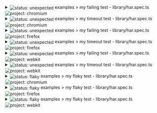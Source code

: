 <details>
  <summary><img style="vertical-align: middle;" src="https://img.shields.io/badge/%E2%9D%8C-white.svg" alt="status: unexpected"> examples &gt; my failing test - library/har.spec.ts<img style="vertical-align: middle;" src="https://img.shields.io/badge/chromium-grey.svg" alt="project: chromium"></summary>
  <pre>  [chromium] › library/har.spec.ts:41:3 › examples › my failing test ===============================

    Error: expect(received).toBe(expected) // Object.is equality

    Expected: 2
    Received: 1

      40 |
      41 |   test('my failing test', async ({}) =&gt; {
    &gt; 42 |     expect(1).toBe(2);
         |               ^
      43 |   });
      44 |
      45 |   test('my skip test', async ({}) =&gt; {

        at /Users/rosswollman/code/microsoft/playwright/tests/library/har.spec.ts:42:15

    Retry #1 ---------------------------------------------------------------------------------------

    Error: expect(received).toBe(expected) // Object.is equality

    Expected: 2
    Received: 1

      40 |
      41 |   test('my failing test', async ({}) =&gt; {
    &gt; 42 |     expect(1).toBe(2);
         |               ^
      43 |   });
      44 |
      45 |   test('my skip test', async ({}) =&gt; {

        at /Users/rosswollman/code/microsoft/playwright/tests/library/har.spec.ts:42:15

    Retry #2 ---------------------------------------------------------------------------------------

    Error: expect(received).toBe(expected) // Object.is equality

    Expected: 2
    Received: 1

      40 |
      41 |   test('my failing test', async ({}) =&gt; {
    &gt; 42 |     expect(1).toBe(2);
         |               ^
      43 |   });
      44 |
      45 |   test('my skip test', async ({}) =&gt; {

        at /Users/rosswollman/code/microsoft/playwright/tests/library/har.spec.ts:42:15
</pre>
</details>
<details>
  <summary><img style="vertical-align: middle;" src="https://img.shields.io/badge/%E2%9D%8C-white.svg" alt="status: unexpected"> examples &gt; my timeout test - library/har.spec.ts<img style="vertical-align: middle;" src="https://img.shields.io/badge/chromium-grey.svg" alt="project: chromium"></summary>
  <pre>  [chromium] › library/har.spec.ts:36:3 › examples › my timeout test ===============================

    Timeout of 500ms exceeded.

    Retry #1 ---------------------------------------------------------------------------------------

    Timeout of 500ms exceeded.

    Retry #2 ---------------------------------------------------------------------------------------

    Timeout of 500ms exceeded.
</pre>
</details>
<details>
  <summary><img style="vertical-align: middle;" src="https://img.shields.io/badge/%E2%9D%8C-white.svg" alt="status: unexpected"> examples &gt; my failing test - library/har.spec.ts<img style="vertical-align: middle;" src="https://img.shields.io/badge/firefox-grey.svg" alt="project: firefox"></summary>
  <pre>  [firefox] › library/har.spec.ts:41:3 › examples › my failing test ================================

    Error: expect(received).toBe(expected) // Object.is equality

    Expected: 2
    Received: 1

      40 |
      41 |   test('my failing test', async ({}) =&gt; {
    &gt; 42 |     expect(1).toBe(2);
         |               ^
      43 |   });
      44 |
      45 |   test('my skip test', async ({}) =&gt; {

        at /Users/rosswollman/code/microsoft/playwright/tests/library/har.spec.ts:42:15

    Retry #1 ---------------------------------------------------------------------------------------

    Error: expect(received).toBe(expected) // Object.is equality

    Expected: 2
    Received: 1

      40 |
      41 |   test('my failing test', async ({}) =&gt; {
    &gt; 42 |     expect(1).toBe(2);
         |               ^
      43 |   });
      44 |
      45 |   test('my skip test', async ({}) =&gt; {

        at /Users/rosswollman/code/microsoft/playwright/tests/library/har.spec.ts:42:15

    Retry #2 ---------------------------------------------------------------------------------------

    Error: expect(received).toBe(expected) // Object.is equality

    Expected: 2
    Received: 1

      40 |
      41 |   test('my failing test', async ({}) =&gt; {
    &gt; 42 |     expect(1).toBe(2);
         |               ^
      43 |   });
      44 |
      45 |   test('my skip test', async ({}) =&gt; {

        at /Users/rosswollman/code/microsoft/playwright/tests/library/har.spec.ts:42:15
</pre>
</details>
<details>
  <summary><img style="vertical-align: middle;" src="https://img.shields.io/badge/%E2%9D%8C-white.svg" alt="status: unexpected"> examples &gt; my timeout test - library/har.spec.ts<img style="vertical-align: middle;" src="https://img.shields.io/badge/firefox-grey.svg" alt="project: firefox"></summary>
  <pre>  [firefox] › library/har.spec.ts:36:3 › examples › my timeout test ================================

    Timeout of 500ms exceeded.

    Retry #1 ---------------------------------------------------------------------------------------

    Timeout of 500ms exceeded.

    Retry #2 ---------------------------------------------------------------------------------------

    Timeout of 500ms exceeded.
</pre>
</details>
<details>
  <summary><img style="vertical-align: middle;" src="https://img.shields.io/badge/%E2%9D%8C-white.svg" alt="status: unexpected"> examples &gt; my failing test - library/har.spec.ts<img style="vertical-align: middle;" src="https://img.shields.io/badge/webkit-grey.svg" alt="project: webkit"></summary>
  <pre>  [webkit] › library/har.spec.ts:41:3 › examples › my failing test =================================

    Error: expect(received).toBe(expected) // Object.is equality

    Expected: 2
    Received: 1

      40 |
      41 |   test('my failing test', async ({}) =&gt; {
    &gt; 42 |     expect(1).toBe(2);
         |               ^
      43 |   });
      44 |
      45 |   test('my skip test', async ({}) =&gt; {

        at /Users/rosswollman/code/microsoft/playwright/tests/library/har.spec.ts:42:15

    Retry #1 ---------------------------------------------------------------------------------------

    Error: expect(received).toBe(expected) // Object.is equality

    Expected: 2
    Received: 1

      40 |
      41 |   test('my failing test', async ({}) =&gt; {
    &gt; 42 |     expect(1).toBe(2);
         |               ^
      43 |   });
      44 |
      45 |   test('my skip test', async ({}) =&gt; {

        at /Users/rosswollman/code/microsoft/playwright/tests/library/har.spec.ts:42:15

    Retry #2 ---------------------------------------------------------------------------------------

    Error: expect(received).toBe(expected) // Object.is equality

    Expected: 2
    Received: 1

      40 |
      41 |   test('my failing test', async ({}) =&gt; {
    &gt; 42 |     expect(1).toBe(2);
         |               ^
      43 |   });
      44 |
      45 |   test('my skip test', async ({}) =&gt; {

        at /Users/rosswollman/code/microsoft/playwright/tests/library/har.spec.ts:42:15
</pre>
</details>
<details>
  <summary><img style="vertical-align: middle;" src="https://img.shields.io/badge/%E2%9D%8C-white.svg" alt="status: unexpected"> examples &gt; my timeout test - library/har.spec.ts<img style="vertical-align: middle;" src="https://img.shields.io/badge/webkit-grey.svg" alt="project: webkit"></summary>
  <pre>  [webkit] › library/har.spec.ts:36:3 › examples › my timeout test =================================

    Timeout of 500ms exceeded.

    Retry #1 ---------------------------------------------------------------------------------------

    Timeout of 500ms exceeded.

    Retry #2 ---------------------------------------------------------------------------------------

    Timeout of 500ms exceeded.
</pre>
</details>
<details>
  <summary><img style="vertical-align: middle;" src="https://img.shields.io/badge/%E2%81%89%EF%B8%8F-white.svg" alt="status: flaky"> examples &gt; my flaky test - library/har.spec.ts<img style="vertical-align: middle;" src="https://img.shields.io/badge/chromium-grey.svg" alt="project: chromium"></summary>
  <pre>  [chromium] › library/har.spec.ts:28:3 › examples › my flaky test =================================

    Error: expect(received).toBe(expected) // Object.is equality

    Expected: 1
    Received: 0

      27 | test.describe.only('examples', () =&gt; {
      28 |   test('my flaky test', async ({}, testInfo) =&gt; {
    &gt; 29 |     expect(testInfo.retry).toBe(1);
         |                            ^
      30 |   });
      31 |
      32 |   test('my passing test', async ({}) =&gt; {

        at /Users/rosswollman/code/microsoft/playwright/tests/library/har.spec.ts:29:28
</pre>
</details>
<details>
  <summary><img style="vertical-align: middle;" src="https://img.shields.io/badge/%E2%81%89%EF%B8%8F-white.svg" alt="status: flaky"> examples &gt; my flaky test - library/har.spec.ts<img style="vertical-align: middle;" src="https://img.shields.io/badge/firefox-grey.svg" alt="project: firefox"></summary>
  <pre>  [firefox] › library/har.spec.ts:28:3 › examples › my flaky test ==================================

    Error: expect(received).toBe(expected) // Object.is equality

    Expected: 1
    Received: 0

      27 | test.describe.only('examples', () =&gt; {
      28 |   test('my flaky test', async ({}, testInfo) =&gt; {
    &gt; 29 |     expect(testInfo.retry).toBe(1);
         |                            ^
      30 |   });
      31 |
      32 |   test('my passing test', async ({}) =&gt; {

        at /Users/rosswollman/code/microsoft/playwright/tests/library/har.spec.ts:29:28
</pre>
</details>
<details>
  <summary><img style="vertical-align: middle;" src="https://img.shields.io/badge/%E2%81%89%EF%B8%8F-white.svg" alt="status: flaky"> examples &gt; my flaky test - library/har.spec.ts<img style="vertical-align: middle;" src="https://img.shields.io/badge/webkit-grey.svg" alt="project: webkit"></summary>
  <pre>  [webkit] › library/har.spec.ts:28:3 › examples › my flaky test ===================================

    Error: expect(received).toBe(expected) // Object.is equality

    Expected: 1
    Received: 0

      27 | test.describe.only('examples', () =&gt; {
      28 |   test('my flaky test', async ({}, testInfo) =&gt; {
    &gt; 29 |     expect(testInfo.retry).toBe(1);
         |                            ^
      30 |   });
      31 |
      32 |   test('my passing test', async ({}) =&gt; {

        at /Users/rosswollman/code/microsoft/playwright/tests/library/har.spec.ts:29:28
</pre>
</details>